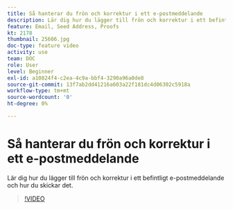 ```yaml
---
title: Så hanterar du frön och korrektur i ett e-postmeddelande
description: Lär dig hur du lägger till frön och korrektur i ett befintligt e-postmeddelande och hur du skickar det.
feature: Email, Seed Address, Proofs
kt: 2178
thumbnail: 25606.jpg
doc-type: feature video
activity: use
team: DOC
role: User
level: Beginner
exl-id: a10824f4-c2ea-4c9a-bbf4-3290a96a0de8
source-git-commit: 13f7ab2dd41216a603a22f181dc4d06302c5918a
workflow-type: tm+mt
source-wordcount: '0'
ht-degree: 0%

---
```


# Så hanterar du frön och korrektur i ett e-postmeddelande

Lär dig hur du lägger till frön och korrektur i ett befintligt e-postmeddelande och hur du skickar det.

>[!VIDEO](https://video.tv.adobe.com/v/25606?quality=12&learn=on)
